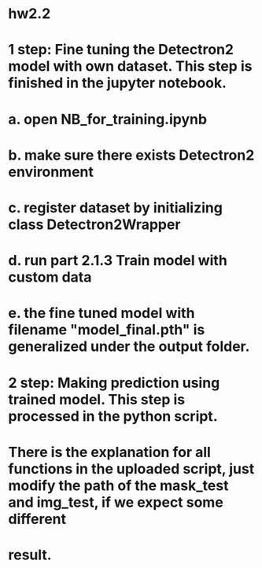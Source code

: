 # hw2.2
# 1 step: Fine tuning the Detectron2 model with own dataset. This step is finished in the jupyter notebook. 
#     a. open NB_for_training.ipynb 
#     b. make sure there exists Detectron2 environment
#     c. register dataset by initializing class Detectron2Wrapper
#     d. run part 2.1.3 Train model with custom data
#     e. the fine tuned model with filename "model_final.pth" is generalized under the output folder.
    
# 2 step: Making prediction using trained model. This step is processed in the python script.
#     There is the explanation for all functions in the uploaded script, just modify the path of the mask_test and img_test, if we expect some different
#     result.
    

